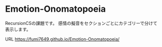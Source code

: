 # Emotion-Onomatopoeia
RecursionCSの課題です。
感情の擬音をセクションごとにカテゴリーで分けて表示します。


URL https://fumi7649.github.io/Emotion-Onomatopoeia/
